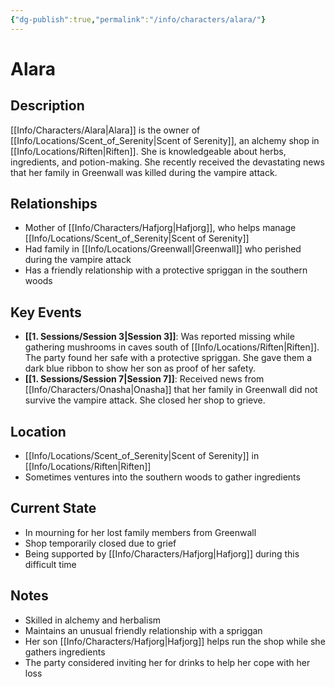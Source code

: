 ```yaml
---
{"dg-publish":true,"permalink":"/info/characters/alara/"}
---
```


# Alara

## Description
[[Info/Characters/Alara\|Alara]] is the owner of [[Info/Locations/Scent_of_Serenity\|Scent of Serenity]], an alchemy shop in [[Info/Locations/Riften\|Riften]]. She is knowledgeable about herbs, ingredients, and potion-making. She recently received the devastating news that her family in Greenwall was killed during the vampire attack.

## Relationships
- Mother of [[Info/Characters/Hafjorg\|Hafjorg]], who helps manage [[Info/Locations/Scent_of_Serenity\|Scent of Serenity]]
- Had family in [[Info/Locations/Greenwall\|Greenwall]] who perished during the vampire attack
- Has a friendly relationship with a protective spriggan in the southern woods

## Key Events
- **[[1. Sessions/Session 3\|Session 3]]**: Was reported missing while gathering mushrooms in caves south of [[Info/Locations/Riften\|Riften]]. The party found her safe with a protective spriggan. She gave them a dark blue ribbon to show her son as proof of her safety.
- **[[1. Sessions/Session 7\|Session 7]]**: Received news from [[Info/Characters/Onasha\|Onasha]] that her family in Greenwall did not survive the vampire attack. She closed her shop to grieve.

## Location
- [[Info/Locations/Scent_of_Serenity\|Scent of Serenity]] in [[Info/Locations/Riften\|Riften]]
- Sometimes ventures into the southern woods to gather ingredients

## Current State
- In mourning for her lost family members from Greenwall
- Shop temporarily closed due to grief
- Being supported by [[Info/Characters/Hafjorg\|Hafjorg]] during this difficult time

## Notes
- Skilled in alchemy and herbalism
- Maintains an unusual friendly relationship with a spriggan
- Her son [[Info/Characters/Hafjorg\|Hafjorg]] helps run the shop while she gathers ingredients
- The party considered inviting her for drinks to help her cope with her loss